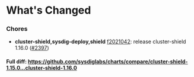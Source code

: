 # What's Changed

### Chores
- **cluster-shield,sysdig-deploy,shield** [f2021042](https://github.com/sysdiglabs/charts/commit/f2021042c3f4e644263444c0ae6026fb2734a9e8): release cluster-shield 1.16.0 ([#2397](https://github.com/sysdiglabs/charts/issues/2397))
#### Full diff: https://github.com/sysdiglabs/charts/compare/cluster-shield-1.15.0...cluster-shield-1.16.0
